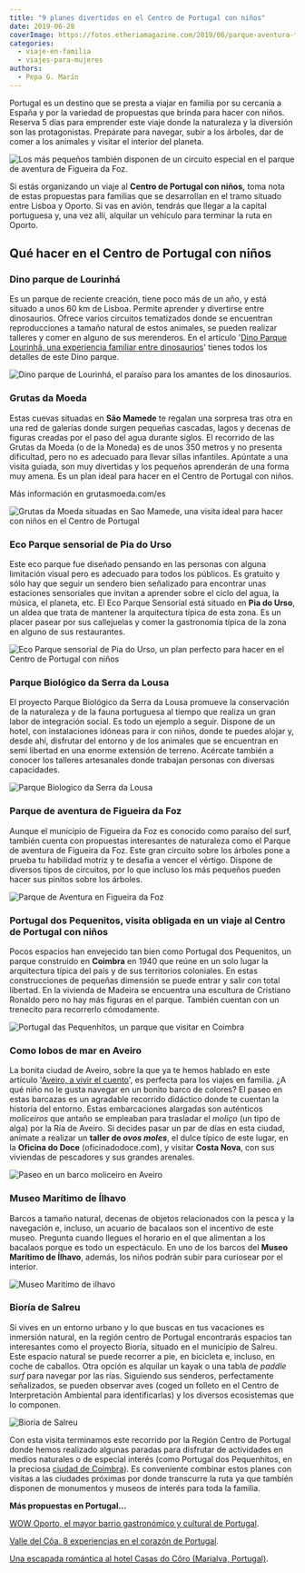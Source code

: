 ```yaml
---
title: "9 planes divertidos en el Centro de Portugal con niños"
date: 2019-06-28
coverImage: https://fotos.etheriamagazine.com/2019/06/parque-aventura-figueira-da-foz-portugal.jpg
categories: 
  - viaje-en-familia
  - viajes-para-mujeres
authors: 
  - Pepa G. Marín
---
```


Portugal es un destino que se presta a viajar en familia por su cercanía a España y por 
la variedad de propuestas que brinda para hacer con niños. Reserva 5 días para emprender 
este viaje donde la naturaleza y la diversión son las protagonistas. Prepárate para 
navegar, subir a los árboles, dar de comer a los animales y visitar el interior del 
planeta. 

![Los más pequeños también disponen de un circuito especial en el parque de aventura de Figueira da Foz.](https://fotos.etheriamagazine.com/2019/06/parque-aventura-figueira-foz.jpg "Los más pequeños también disponen de un circuito especial en el parque de aventura de Figueira da Foz. ©PG")

Si estás organizando un viaje al **Centro de Portugal con niños,** toma nota de estas 
propuestas para familias que se desarrollan en el tramo situado entre Lisboa y Oporto. 
Si vas en avión, tendrás que llegar a la capital portuguesa y, una vez allí, alquilar un 
vehículo para terminar la ruta en Oporto. 

## Qué hacer en el Centro de Portugal con niños

### Dino parque de Lourinhá

Es un parque de reciente creación, tiene poco más de un año, y está situado a unos 60 km 
de Lisboa. Permite aprender y divertirse entre dinosaurios. Ofrece varios circuitos 
tematizados donde se encuentran reproducciones a tamaño natural de estos animales, se 
pueden realizar talleres y comer en alguno de sus merenderos. En el artículo '[Dino 
Parque Lourinhã, una experiencia familiar entre 
dinosaurios](https://etheriamagazine.com/2018/12/20/dino-parque-lourinha-una-experiencia-familiar-entre-dinosaurios/)' 
tienes todos los detalles de este Dino parque. 

![Dino parque de Lourinhá, el paraíso para los amantes de los dinosaurios.](https://fotos.etheriamagazine.com/2018/12/Dinoparque-lourinha-viajes-familias-5-e1561371638676.jpg "El paraíso para los amantes de los dinosaurios. ©PG")

### Grutas da Moeda

Estas cuevas situadas en **São Mamede** te regalan una sorpresa tras otra en una red de 
galerías donde surgen pequeñas cascadas, lagos y decenas de figuras creadas por el paso 
del agua durante siglos. El recorrido de las Grutas da Moeda (o de la Moneda) es de unos 
350 metros y no presenta dificultad, pero no es adecuado para llevar sillas infantiles. 
Apúntate a una visita guiada, son muy divertidas y los pequeños aprenderán de una forma 
muy amena. Es un plan ideal para hacer en el Centro de Portugal con niños. 

Más información en grutasmoeda.com/es 

![Grutas da Moeda situadas en Sao Mamede, una visita ideal para hacer con niños en el Centro de Portugal](https://fotos.etheriamagazine.com/2019/06/cuevas-moeda-portugal.jpg "Grutas da Moeda situadas en Sao Mamede. ©PG")

### Eco Parque sensorial de Pia do Urso

Este eco parque fue diseñado pensando en las personas con alguna limitación visual pero 
es adecuado para todos los públicos. Es gratuito y sólo hay que seguir un sendero bien 
señalizado para encontrar unas estaciones sensoriales que invitan a aprender sobre el 
ciclo del agua, la música, el planeta, etc. El Eco Parque Sensorial está situado en 
**Pia do Urso**, un aldea que trata de mantener la arquitectura típica de esta zona. Es 
un placer pasear por sus callejuelas y comer la gastronomía típica de la zona en alguno 
de sus restaurantes. 

![Eco Parque sensorial de Pia do Urso, un plan perfecto para hacer en el Centro de Portugal con niños](https://fotos.etheriamagazine.com/2019/06/Pia-do-Urso-Portugal.jpg "Eco Parque sensorial de Pia do Urso. ©PG")

### Parque Biológico da Serra da Lousa

El proyecto Parque Biológico da Serra da Lousa promueve la conservación de la naturaleza 
y de la fauna portuguesa al tiempo que realiza un gran labor de integración social. Es 
todo un ejemplo a seguir. Dispone de un hotel, con instalaciones idóneas para ir con 
niños, donde te puedes alojar y, desde ahí, disfrutar del entorno y de los animales que 
se encuentran en semi libertad en una enorme extensión de terreno. Acércate también a 
conocer los talleres artesanales donde trabajan personas con diversas capacidades. 

![Parque Biologico da Serra da Lousa](https://fotos.etheriamagazine.com/2019/06/parque-naturaleza-serra-da-lousa.jpg "Parque Biológico da Serra da Lousa. ©PG")

### Parque de aventura de Figueira da Foz

Aunque el municipio de Figueira da Foz es conocido como paraíso del surf, también cuenta 
con propuestas interesantes de naturaleza como el Parque de aventura de Figueira da Foz. 
Este gran circuito sobre los árboles pone a prueba tu habilidad motriz y te desafia a 
vencer el vértigo. Dispone de diversos tipos de circuitos, por lo que incluso los más 
pequeños pueden hacer sus pinitos sobre los árboles. 

![Parque de Aventura en Figueira da Foz](https://fotos.etheriamagazine.com/2019/06/Parque-Arboles-figueira-foz.jpg "Parque de Aventura de Figueira da Foz. ©PG")

### Portugal dos Pequenitos, visita obligada en un viaje al Centro de Portugal con niños

Pocos espacios han envejecido tan bien como Portugal dos Pequenitos, un parque 
construido en **Coimbra** en 1940 que reúne en un solo lugar la arquitectura típica del 
país y de sus territorios coloniales. En estas construcciones de pequeñas dimensión se 
puede entrar y salir con total libertad. En la vivienda de Madeira se encuentra una 
escultura de Cristiano Ronaldo pero no hay más figuras en el parque. También cuentan con 
un trenecito para recorrerlo cómodamente. 

![Portugal das Pequenhitos, un parque que visitar en Coimbra](https://fotos.etheriamagazine.com/2019/06/Portugal-dos-Pequenhitos.jpg "Portugal dos Pequenhitos, en Coimbra. ©PG")

### Como lobos de mar en Aveiro

La bonita ciudad de Aveiro, sobre la que ya te hemos hablado en este artículo '[Aveiro, 
a vivir el 
cuento](https://etheriamagazine.com/2018/09/11/viaje-con-amigas-aveiro-portugal/)', es 
perfecta para los viajes en familia. ¿A qué niño no le gusta navegar en un bonito barco 
de colores? El paseo en estas barcazas es un agradable recorrido didáctico donde te 
cuentan la historia del entorno. Estas embarcaciones alargadas son auténticos 
_moliceiros_ que antaño se empleaban para trasladar el _moliço_ (un tipo de alga) por la 
Ría de Aveiro. Si decides pasar un par de días en esta ciudad, anímate a realizar un 
**taller de _ovos moles_**, el dulce típico de este lugar, en la **Oficina do Doce** 
(oficinadodoce.com), y visitar **Costa Nova**, con sus viviendas de pescadores y sus 
grandes arenales. 

![Paseo en un barco moliceiro en Aveiro](https://fotos.etheriamagazine.com/2019/06/canales-aveiro-moliceiro.jpg "Paseo en moliceiro por los canales de Aveiro. ©PG")

### Museo Marítimo de Ílhavo

Barcos a tamaño natural, decenas de objetos relacionados con la pesca y la navegación e, 
incluso, un acuario de bacalaos son el incentivo de este museo. Pregunta cuando llegues 
el horario en el que alimentan a los bacalaos porque es todo un espectáculo. En uno de 
los barcos del **Museo Marítimo de Ílhavo**, además, los niños podrán subir para 
curiosear por el interior. 

![Museo Maritimo de ilhavo](https://fotos.etheriamagazine.com/2019/06/Museo-Maritimo-Ilhavo.jpg "Museo Marítimo de Ílhavo. ©PG")

### Bioría de Salreu

Si vives en un entorno urbano y lo que buscas en tus vacaciones es inmersión natural, en 
la región centro de Portugal encontrarás espacios tan interesantes como el proyecto 
Bioría, situado en el municipio de Salreu. Este espacio natural se puede recorrer a pie, 
en bicicleta e, incluso, en coche de caballos. Otra opción es alquilar un kayak o una 
tabla de _paddle surf_ para navegar por las rías. Siguiendo sus senderos, perfectamente 
señalizados, se pueden observar aves (coged un folleto en el Centro de Interpretación 
Ambiental para identificarlas) y los diversos ecosistemas que lo componen. 

![Bioria de Salreu](https://fotos.etheriamagazine.com/2019/06/Bioria-Salreu-Portugal.jpg "Bioría de Salreu. ©PG")

Con esta visita terminamos este recorrido por la Región Centro de Portugal donde hemos 
realizado algunas paradas para disfrutar de actividades en medios naturales o de 
especial interés (como Portugal dos Pequenhitos, en la preciosa [ciudad de 
Coimbra](https://etheriamagazine.com/2020/01/31/viaje-con-amigas-que-ver-en-coimbra/)). 
Es conveniente combinar estos planes con visitas a las ciudades próximas por donde 
transcurre la ruta ya que también disponen de monumentos y museos de interés para toda 
la familia. 

**Más propuestas en Portugal...** 

[WOW Oporto, el mayor barrio gastronómico y cultural de 
Portugal](https://etheriamagazine.com/2022/03/14/wow-oporto-barrio-gastronomico-cultural/). 

[Valle del Côa. 8 experiencias en el corazón de 
Portugal](https://etheriamagazine.com/2020/07/17/valle-del-coa-8-experiencias-en-la-frontera-portugal/). 

[Una escapada romántica al hotel Casas do Côro (Marialva, 
Portugal)](https://etheriamagazine.com/2019/08/15/escapada-romantica-hotel-casas-do-coro-marialva-portugal-rusticae/).
